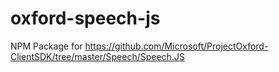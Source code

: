 # oxford-speech-js

NPM Package for https://github.com/Microsoft/ProjectOxford-ClientSDK/tree/master/Speech/Speech.JS
